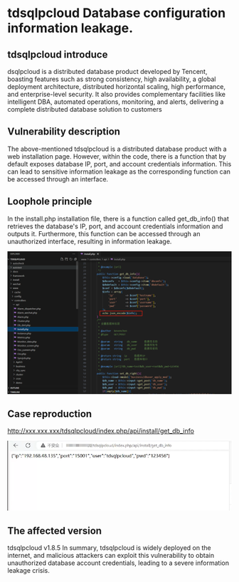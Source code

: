 # tdsqlpcloud Database configuration information leakage.
## tdsqlpcloud introduce

dsqlpcloud is a distributed database product developed by Tencent, boasting features such as strong consistency, high availability, a global deployment architecture, distributed horizontal scaling, high performance, and enterprise-level security. It also provides complementary facilities like intelligent DBA, automated operations, monitoring, and alerts, delivering a complete distributed database solution to customers

## Vulnerability description

The above-mentioned tdsqlpcloud is a distributed database product with a web installation page. However, within the code, there is a function that by default exposes database IP, port, and account credentials information. This can lead to sensitive information leakage as the corresponding function can be accessed through an interface.

## Loophole principle

In the install.php installation file, there is a function called get_db_info() that retrieves the database's IP, port, and account credentials information and outputs it. Furthermore, this function can be accessed through an unauthorized interface, resulting in information leakage.

![image-01](https://raw.githubusercontent.com/Narrator21/tdsql/main/images/20230927150058.png)



## Case reproduction

http://xxx.xxx.xxx/tdsqlpcloud/index.php/api/install/get_db_info

![image](https://github.com/Narrator21/tdsql/blob/main/images/20230927151641030.png?raw=true)

## The affected version

tdsqlpcloud  v1.8.5
In summary, tdsqlpcloud is widely deployed on the internet, and malicious attackers can exploit this vulnerability to obtain unauthorized database account credentials, leading to a severe information leakage crisis.

